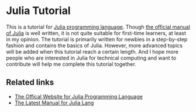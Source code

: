 # Julia Tutorial

This is a tutorial for [Julia programming
language](http://julialang.org/).  Though [the official manual of
Julia](http://docs.julialang.org/en/latest/manual/) is well written, it is
not quite suitable for first-time learners, at least in my opinion.
The tutorial is primarily written for newbies in a step-by-step
fashion and contains the basics of Julia.  However, more advanced
topics will be added when this tutorial reach a certain length.  And I
hope more people who are interested in Julia for technical computing
and want to contribute will help me complete this tutorial together.


## Related links

* [The Offical Website for Julia Programming Language](http://julialang.org/)
* [The Latest Manual for Julia Lang](http://docs.julialang.org/en/latest/manual/)


